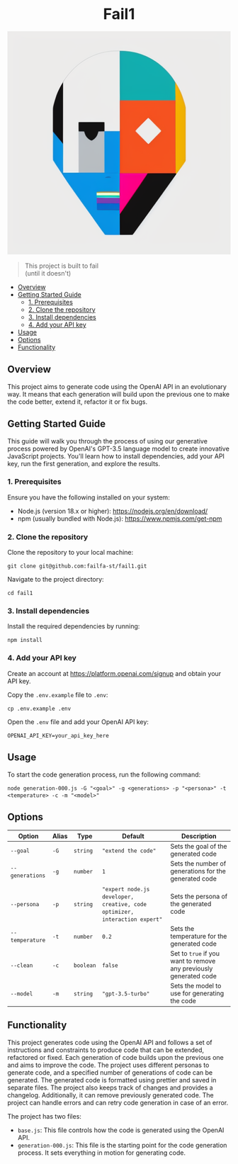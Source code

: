 <h1 align="center"><big>Fail1</big></h1>

<p align="center"><img src="assets/logo.png" alt="logo"/></p>

> This project is built to fail  
> (until it doesn't)

<!-- toc -->

- [Overview](#overview)
- [Getting Started Guide](#getting-started-guide)
  - [1. Prerequisites](#1-prerequisites)
  - [2. Clone the repository](#2-clone-the-repository)
  - [3. Install dependencies](#3-install-dependencies)
  - [4. Add your API key](#4-add-your-api-key)
- [Usage](#usage)
- [Options](#options)
- [Functionality](#functionality)

<!-- tocstop -->

## Overview

This project aims to generate code using the OpenAI API in an evolutionary way. It means that each
generation will build upon the previous one to make the code better, extend it, refactor it or fix
bugs.

## Getting Started Guide

This guide will walk you through the process of using our generative process powered by OpenAI's
GPT-3.5 language model to create innovative JavaScript projects. You'll learn how to install
dependencies, add your API key, run the first generation, and explore the results.

### 1. Prerequisites

Ensure you have the following installed on your system:

- Node.js (version 18.x or higher): https://nodejs.org/en/download/
- npm (usually bundled with Node.js): https://www.npmjs.com/get-npm

### 2. Clone the repository

Clone the repository to your local machine:

```shell
git clone git@github.com:failfa-st/fail1.git
```

Navigate to the project directory:

```shell
cd fail1
```

### 3. Install dependencies

Install the required dependencies by running:

```shell
npm install
```

### 4. Add your API key

Create an account at https://platform.openai.com/signup and obtain your API key.

Copy the `.env.example` file to `.env`:

```shell
cp .env.example .env
```

Open the `.env` file and add your OpenAI API key:

```shell
OPENAI_API_KEY=your_api_key_here
```

## Usage

To start the code generation process, run the following command:

```shell
node generation-000.js -G "<goal>" -g <generations> -p "<persona>" -t <temperature> -c -m "<model>"
```

## Options

| Option          | Alias | Type      | Default                                                                    | Description                                                       |
| --------------- | ----- | --------- | -------------------------------------------------------------------------- | ----------------------------------------------------------------- |
| `--goal`        | `-G`  | `string`  | `"extend the code"`                                                        | Sets the goal of the generated code                               |
| `--generations` | `-g`  | `number`  | `1`                                                                        | Sets the number of generations for the generated code             |
| `--persona`     | `-p`  | `string`  | `"expert node.js developer, creative, code optimizer, interaction expert"` | Sets the persona of the generated code                            |
| `--temperature` | `-t`  | `number`  | `0.2`                                                                      | Sets the temperature for the generated code                       |
| `--clean`       | `-c`  | `boolean` | `false`                                                                    | Set to `true` if you want to remove any previously generated code |
| `--model`       | `-m`  | `string`  | `"gpt-3.5-turbo"`                                                          | Sets the model to use for generating the code                     |

## Functionality

This project generates code using the OpenAI API and follows a set of instructions and constraints
to produce code that can be extended, refactored or fixed. Each generation of code builds upon the
previous one and aims to improve the code. The project uses different personas to generate code, and
a specified number of generations of code can be generated. The generated code is formatted using
prettier and saved in separate files. The project also keeps track of changes and provides a
changelog. Additionally, it can remove previously generated code. The project can handle errors and
can retry code generation in case of an error.

The project has two files:

- `base.js`: This file controls how the code is generated using the OpenAI API.
- `generation-000.js`: This file is the starting point for the code generation process. It sets
  everything in motion for generating code.
